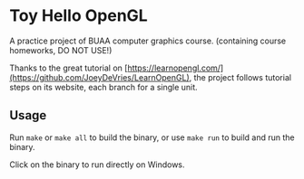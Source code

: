 # Toy Hello OpenGL

A practice project of BUAA computer graphics course. (containing course homeworks, DO NOT USE!)

Thanks to the great tutorial on [https://learnopengl.com/](https://github.com/JoeyDeVries/LearnOpenGL), the project follows tutorial steps on its website, each branch
for a single unit.

## Usage

Run `make` or `make all` to build the binary, or use `make run` to build and run the binary.

Click on the binary to run directly on Windows.
